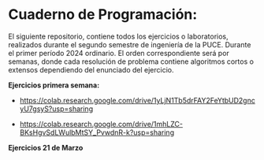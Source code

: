 # Cuaderno de Programación:

El siguiente repositorio, contiene todos los ejercicios o laboratorios, realizados durante el segundo semestre de ingeniería de la PUCE. Durante el primer período 2024 ordinario.
El orden correspondiente será por semanas, donde cada resolución de problema contiene algoritmos cortos o extensos dependiendo del enunciado del ejercicio.

**Ejercicios primera semana:** 

- https://colab.research.google.com/drive/1yLjN1Tb5drFAY2FeYtbUD2gncyU7gsyS?usp=sharing

- https://colab.research.google.com/drive/1mhLZC-BKsHgvSdLWulbMtSY_PvwdnR-k?usp=sharing

**Ejercicios 21 de Marzo**
